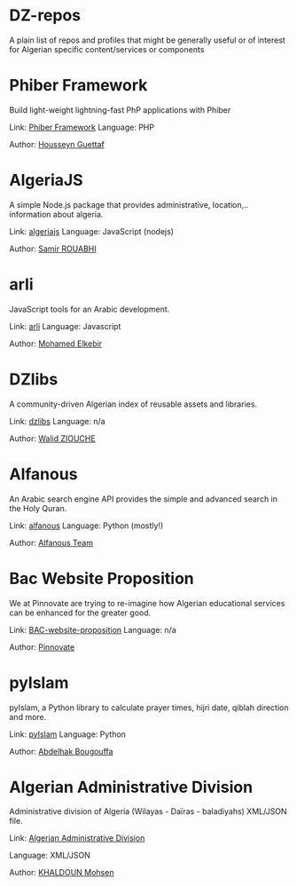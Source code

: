 # DZ-repos
A plain list of repos and profiles that might be generally useful or of interest for Algerian specific content/services or components

Phiber Framework
===
Build light-weight lightning-fast PhP applications with Phiber

Link: [Phiber Framework](https://github.com/ghousseyn/phiber)
Language: PHP

Author: [Housseyn Guettaf](https://github.com/ghousseyn)

AlgeriaJS
===

A simple Node.js package that provides administrative, location,.. information about algeria.

Link: [algeriajs](https://github.com/rouabhi/algeriajs)
Language: JavaScript (nodejs)

Author: [Samir ROUABHI](https://github.com/rouabhi)

arli
===

JavaScript tools for an Arabic development.

Link: [arli](https://github.com/elkebirmed/arli)
Language: Javascript

Author: [Mohamed Elkebir](https://github.com/elkebirmed)

DZlibs
===

A community-driven Algerian index of reusable assets and libraries.

Link: [dzlibs](https://github.com/01walid/dzlibs)
Language: n/a

Author: [Walid ZIOUCHE](https://github.com/01walid)

Alfanous
===

An Arabic search engine API provides the simple and advanced search in the Holy Quran.

Link: [alfanous](https://github.com/Alfanous-team/alfanous)
Language: Python (mostly!)

Author: [Alfanous Team](https://github.com/Alfanous-team)

Bac Website Proposition
===

We at Pinnovate are trying to re-imagine how Algerian educational services can be enhanced for the greater good.

Link: [BAC-website-proposition](https://github.com/Pinnovate/BAC-website-proposition)
Language: n/a

Author: [Pinnovate](https://github.com/Pinnovate)

pyIslam
===

pyIslam, a Python library to calculate prayer times, hijri date, qiblah direction and more.

Link: [pyIslam](https://github.com/abougouffa/pyIslam)
Language: Python

Author: [Abdelhak Bougouffa](https://github.com/abougouffa)

Algerian Administrative Division
===

Administrative division of Algeria (Wilayas - Daïras - baladiyahs) XML/JSON file.  

Link: [Algerian Administrative Division](https://github.com/mohsenuss91/AlgerianAdministrativeDivision)    

Language: XML/JSON

Author: [KHALDOUN Mohsen](https://github.com/mohsenuss91)
